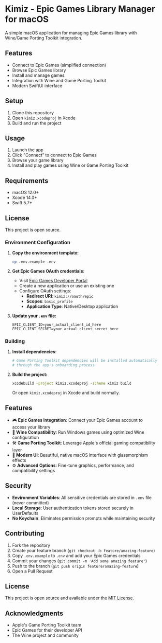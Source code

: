 # Kimiz - Epic Games Library Manager for macOS

A simple macOS application for managing Epic Games library with Wine/Game Porting Toolkit integration.

## Features

- Connect to Epic Games (simplified connection)
- Browse Epic Games library
- Install and manage games
- Integration with Wine and Game Porting Toolkit
- Modern SwiftUI interface

## Setup

1. Clone this repository
2. Open `kimiz.xcodeproj` in Xcode
3. Build and run the project

## Usage

1. Launch the app
2. Click "Connect" to connect to Epic Games
3. Browse your game library
4. Install and play games using Wine or Game Porting Toolkit

## Requirements

- macOS 12.0+
- Xcode 14.0+
- Swift 5.7+

## License

This project is open source.

### Environment Configuration

1. **Copy the environment template:**
   ```bash
   cp .env.example .env
   ```

2. **Get Epic Games OAuth credentials:**
   - Visit [Epic Games Developer Portal](https://dev.epicgames.com/portal/)
   - Create a new application or use an existing one
   - Configure OAuth settings:
     - **Redirect URI**: `kimiz://oauth/epic`
     - **Scopes**: `basic_profile`
     - **Application Type**: Native/Desktop application

3. **Update your `.env` file:**
   ```env
   EPIC_CLIENT_ID=your_actual_client_id_here
   EPIC_CLIENT_SECRET=your_actual_client_secret_here
   ```

### Building

1. **Install dependencies:**
   ```bash
   # Game Porting Toolkit dependencies will be installed automatically
   # through the app's onboarding process
   ```

2. **Build the project:**
   ```bash
   xcodebuild -project kimiz.xcodeproj -scheme kimiz build
   ```

   Or open `kimiz.xcodeproj` in Xcode and build normally.

## Features

- 🎮 **Epic Games Integration**: Connect your Epic Games account to access your library
- 🍷 **Wine Compatibility**: Run Windows games using optimized Wine configuration
- 🛠 **Game Porting Toolkit**: Leverage Apple's official gaming compatibility layer
- 🎯 **Modern UI**: Beautiful, native macOS interface with glassmorphism effects
- ⚙️ **Advanced Options**: Fine-tune graphics, performance, and compatibility settings

## Security

- **Environment Variables**: All sensitive credentials are stored in `.env` file (never committed)
- **Local Storage**: User authentication tokens stored securely in UserDefaults
- **No Keychain**: Eliminates permission prompts while maintaining security

## Contributing

1. Fork the repository
2. Create your feature branch (`git checkout -b feature/amazing-feature`)
3. Copy `.env.example` to `.env` and add your Epic Games credentials
4. Commit your changes (`git commit -m 'Add some amazing feature'`)
5. Push to the branch (`git push origin feature/amazing-feature`)
6. Open a Pull Request

## License

This project is open source and available under the [MIT License](LICENSE).

## Acknowledgments

- Apple's Game Porting Toolkit team
- Epic Games for their developer API
- The Wine project and community
